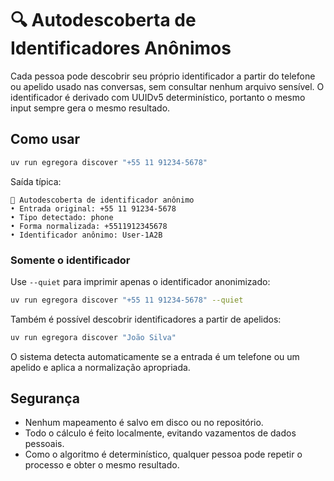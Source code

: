 # 🔍 Autodescoberta de Identificadores Anônimos

Cada pessoa pode descobrir seu próprio identificador a partir do telefone ou apelido usado
nas conversas, sem consultar nenhum arquivo sensível. O identificador é derivado
com UUIDv5 determinístico, portanto o mesmo input sempre gera o mesmo resultado.

## Como usar

```bash
uv run egregora discover "+55 11 91234-5678"
```

Saída típica:

```
📛 Autodescoberta de identificador anônimo
• Entrada original: +55 11 91234-5678
• Tipo detectado: phone
• Forma normalizada: +5511912345678
• Identificador anônimo: User-1A2B
```

### Somente o identificador

Use `--quiet` para imprimir apenas o identificador anonimizado:

```bash
uv run egregora discover "+55 11 91234-5678" --quiet
```

Também é possível descobrir identificadores a partir de apelidos:

```bash
uv run egregora discover "João Silva"
```

O sistema detecta automaticamente se a entrada é um telefone ou um apelido e aplica a
normalização apropriada.

## Segurança

- Nenhum mapeamento é salvo em disco ou no repositório.
- Todo o cálculo é feito localmente, evitando vazamentos de dados pessoais.
- Como o algoritmo é determinístico, qualquer pessoa pode repetir o processo e obter o mesmo resultado.
